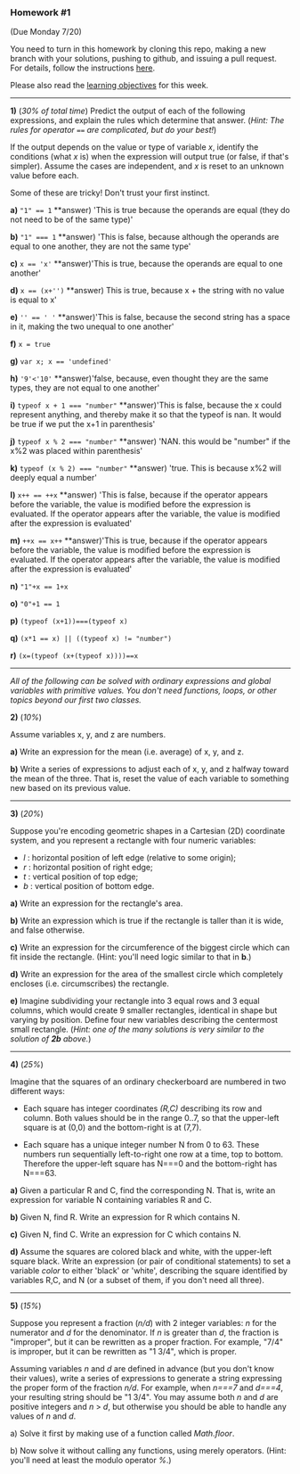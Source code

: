 ### Homework #1
(Due Monday 7/20)

You need to turn in this homework by cloning this repo, making a new branch with your solutions, pushing to github, and issuing a pull request.
For details, follow the instructions [here](http://portlandcodeschool.github.io/jse/2015/01/07/command-line-and-git-slides/#/14).

Please also read the [learning objectives](objectives.md) for this week.

---

**1)** (_30% of total time_)
Predict the output of each of the following expressions, and explain the rules which determine that answer.  (_Hint: The rules for operator `==` are complicated, but do your best!_)

If the output depends on the value or type of variable _x_, identify the conditions (what _x_ is) when the expression will output true (or false, if that's simpler).  Assume the cases are independent, and _x_ is reset to an unknown value before each.

Some of these are tricky!  Don't trust your first instinct.  


**a)** `"1" == 1`
**answer) 'This is true because the operands are equal (they do not need to be of the same type)'

**b)** `"1" === 1`
**answer) 'This is false, because although the operands are equal to one another, they are not the same type'

**c)** `x == 'x'`
**answer)'This is true, because the operands are equal to one another'

**d)** `x == (x+'')`
**answer) This is true, because x + the string with no value is equal to x'

**e)** `'' == ' '`
**answer)'This is false, because the second string has a space in it, making the two unequal to one another'

**f)** `x = true`

**g)** `var x; x == 'undefined'`

**h)** `'9'<'10'`
**answer)'false, because, even thought they are the same types, they are not equal to one another'

**i)** `typeof x + 1 === "number"`
**answer)'This is false, because the x could represent anything, and thereby make it so that the typeof is nan. It would be true if we put the x+1 in parenthesis'

**j)** `typeof x % 2 === "number"`
**answer) 'NAN. this would be "number" if the x%2 was placed within parenthesis'

**k)** `typeof (x % 2) === "number"`
**answer) 'true. This is because x%2 will deeply equal a number'

**l)** `x++ == ++x`
**answer) 'This is false, because if the operator appears before the variable, the value is modified before the expression is evaluated. If the operator appears after the variable, the value is modified after the expression is evaluated'

**m)** `++x == x++`
**answer)'This is true, because if the operator appears before the variable, the value is modified before the expression is evaluated. If the operator appears after the variable, the value is modified after the expression is evaluated'

**n)** `"1"+x == 1+x`

**o)** `"0"+1 == 1`

**p)** `(typeof (x+1))===(typeof x)`	

**q)** `(x*1 == x) || ((typeof x) != "number")`

**r)** `(x=(typeof (x+(typeof x))))==x`

---

_All of the following can be solved with ordinary expressions and global variables with primitive values.  You don't need functions, loops, or other topics beyond our first two classes._

 **2)** (_10%_)

Assume variables x, y, and z are numbers.

**a)**
Write an expression for the mean (i.e. average) of x, y, and z.

**b)**
Write a series of expressions to adjust each of x, y, and z halfway toward the mean of the three.
That is, reset the value of each variable to something new based on its previous value.

---

**3)** (_20%_)

Suppose you're encoding geometric shapes in a Cartesian (2D) coordinate system, and you represent a rectangle with four numeric variables:

- _l_ : horizontal position of left edge (relative to some origin);
- _r_ : horizontal position of right edge;
- _t_ : vertical position of top edge;
- _b_ : vertical position of bottom edge.

**a)**
Write an expression for the rectangle's area.

**b)**
Write an expression which is true if the rectangle is taller than it is wide, and false otherwise.

**c)**
Write an expression for the circumference of the biggest circle which can fit inside the rectangle.  (Hint: you'll need logic similar to that in **b**.)

**d)**
Write an expression for the area of the smallest circle which completely encloses (i.e. circumscribes) the rectangle.

**e)**
Imagine subdividing your rectangle into 3 equal rows and 3 equal columns, which would create 9 smaller rectangles, identical in shape but varying by position.
Define four new variables describing the centermost small rectangle.
(_Hint: one of the many solutions is very similar to the solution of **2b** above._)

---

**4)** (_25%_)

Imagine that the squares of an ordinary checkerboard are numbered in two different ways:

* Each square has integer coordinates _(R,C)_ describing its row and column.  Both values should be in the range 0..7, so that the upper-left square is at (0,0) and the bottom-right is at (7,7).

* Each square has a unique integer number N from 0 to 63.  These numbers run sequentially left-to-right one row at a time, top to bottom.  Therefore the upper-left square has N===0 and the bottom-right has N===63.

**a)**  Given a particular R and C, find the corresponding N.  That is, write an expression for variable N containing variables R and C.

**b)**  Given N, find R.  Write an expression for R which contains N.

**c)**  Given N, find C.  Write an expression for C which contains N.

**d)**  Assume the squares are colored black and white, with the upper-left square black.
Write an expression (or pair of conditional statements) to set a variable _color_ to either 'black' or 'white', describing the square identified by variables R,C, and N (or a subset of them, if you don't need all three).

---

**5)** (_15%_)

Suppose you represent a fraction (_n/d_) with 2 integer variables: _n_ for the numerator and _d_ for the denominator.
If _n_ is greater than _d_, the fraction is "improper", but it can be rewritten as a proper fraction.  For example, "7/4" is improper, but it can be rewritten as "1 3/4", which is proper.

Assuming variables _n_ and _d_ are defined in advance (but you don't know their values), write a series of expressions to generate a string expressing the proper form of the fraction _n/d_.  For example, when _n===7_ and _d===4_, your resulting string should be "1 3/4".  You may assume both _n_ and _d_ are positive integers and _n_ > _d_, but otherwise you should be able to handle any values of _n_ and _d_.

a) Solve it first by making use of a function called _Math.floor_.

b) Now solve it without calling any functions, using merely operators.  (Hint: you'll need at least the modulo operator _%_.)
